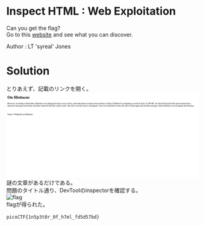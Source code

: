 # Inspect HTML : Web Exploitation

Can you get the flag?  
Go to this [website](http://saturn.picoctf.net:59880/) and see what you can discover.

Author : LT 'syreal' Jones

# Solution

とりあえず、記載のリンクを開く。  
![page](image/image1.png)  
謎の文章があるだけである。  
問題のタイトル通り、DevToolのinspectorを確認する。  
![flag](image/imamge2.png)  
flagが得られた。

`picoCTF{1n5p3t0r_0f_h7ml_fd5d57bd}`

